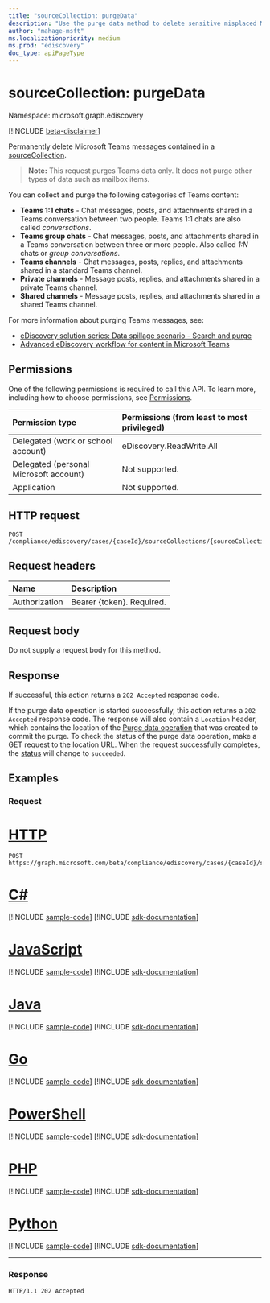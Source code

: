 ```yaml
---
title: "sourceCollection: purgeData"
description: "Use the purge data method to delete sensitive misplaced Microsoft Teams messages in a sourceCollection."
author: "mahage-msft"
ms.localizationpriority: medium
ms.prod: "ediscovery"
doc_type: apiPageType
---
```


# sourceCollection: purgeData

Namespace: microsoft.graph.ediscovery

[!INCLUDE [beta-disclaimer](../../includes/beta-disclaimer.md)]

Permanently delete Microsoft Teams messages contained in a [sourceCollection](../resources//ediscovery-sourcecollection.md).

>**Note:** This request purges Teams data only. It does not purge other types of data such as mailbox items.

You can collect and purge the following categories of Teams content:
- **Teams 1:1 chats** - Chat messages, posts, and attachments shared in a Teams conversation between two people. Teams 1:1 chats are also called *conversations*.
- **Teams group chats** - Chat messages, posts, and attachments shared in a Teams conversation between three or more people. Also called *1:N* chats or *group conversations*.
- **Teams channels** - Chat messages, posts, replies, and attachments shared in a standard Teams channel.
- **Private channels** - Message posts, replies, and attachments shared in a private Teams channel.
- **Shared channels** - Message posts, replies, and attachments shared in a shared Teams channel.

For more information about purging Teams messages, see:
- [eDiscovery solution series: Data spillage scenario - Search and purge](/microsoft-365/compliance/data-spillage-scenariosearch-and-purge)
- [Advanced eDiscovery workflow for content in Microsoft Teams](/microsoft-365/compliance/teams-workflow-in-advanced-ediscovery) 

## Permissions

One of the following permissions is required to call this API. To learn more, including how to choose permissions, see [Permissions](/graph/permissions-reference).

|Permission type|Permissions (from least to most privileged)|
|:---|:---|
|Delegated (work or school account)|eDiscovery.ReadWrite.All|
|Delegated (personal Microsoft account)|Not supported.|
|Application|Not supported.|

## HTTP request

<!-- {
  "blockType": "ignored"
}
-->
``` http
POST /compliance/ediscovery/cases/{caseId}/sourceCollections/{sourceCollectionId}/purgeData
```

## Request headers

|Name|Description|
|:---|:---|
|Authorization|Bearer {token}. Required.|

## Request body

Do not supply a request body for this method.

## Response

If successful, this action returns a `202 Accepted` response code.

If the purge data operation is started successfully, this action returns a `202 Accepted` response code. The response will also contain a `Location` header, which contains the location of the [Purge data operation](../resources/ediscovery-purgedataoperation.md) that was created to commit the purge.
To check the status of the purge data operation, make a GET request to the location URL. When the request successfully completes, the [status](../resources/ediscovery-caseoperation.md#caseoperationstatus-values) will change to `succeeded`.

## Examples

### Request

# [HTTP](#tab/http)
<!-- {
  "blockType": "request",
  "name": "sourcecollectionthis.purgedata"
}
-->
``` http
POST https://graph.microsoft.com/beta/compliance/ediscovery/cases/{caseId}/sourceCollections/{sourceCollectionId}/purgeData
```

# [C#](#tab/csharp)
[!INCLUDE [sample-code](../includes/snippets/csharp/sourcecollectionthispurgedata-csharp-snippets.md)]
[!INCLUDE [sdk-documentation](../includes/snippets/snippets-sdk-documentation-link.md)]

# [JavaScript](#tab/javascript)
[!INCLUDE [sample-code](../includes/snippets/javascript/sourcecollectionthispurgedata-javascript-snippets.md)]
[!INCLUDE [sdk-documentation](../includes/snippets/snippets-sdk-documentation-link.md)]

# [Java](#tab/java)
[!INCLUDE [sample-code](../includes/snippets/java/sourcecollectionthispurgedata-java-snippets.md)]
[!INCLUDE [sdk-documentation](../includes/snippets/snippets-sdk-documentation-link.md)]

# [Go](#tab/go)
[!INCLUDE [sample-code](../includes/snippets/go/sourcecollectionthispurgedata-go-snippets.md)]
[!INCLUDE [sdk-documentation](../includes/snippets/snippets-sdk-documentation-link.md)]

# [PowerShell](#tab/powershell)
[!INCLUDE [sample-code](../includes/snippets/powershell/sourcecollectionthispurgedata-powershell-snippets.md)]
[!INCLUDE [sdk-documentation](../includes/snippets/snippets-sdk-documentation-link.md)]

# [PHP](#tab/php)
[!INCLUDE [sample-code](../includes/snippets/php/sourcecollectionthispurgedata-php-snippets.md)]
[!INCLUDE [sdk-documentation](../includes/snippets/snippets-sdk-documentation-link.md)]

# [Python](#tab/python)
[!INCLUDE [sample-code](../includes/snippets/python/sourcecollectionthispurgedata-python-snippets.md)]
[!INCLUDE [sdk-documentation](../includes/snippets/snippets-sdk-documentation-link.md)]

---

### Response
<!-- {
  "blockType": "response",
  "truncated": true
}
-->
``` http
HTTP/1.1 202 Accepted
```
